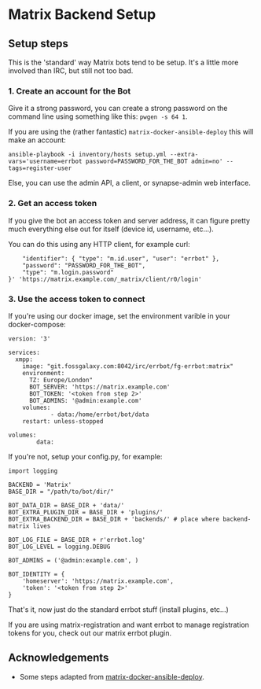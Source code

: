# Matrix Backend Setup

## Setup steps
This is the 'standard' way Matrix bots tend to be setup. It's a little more involved than IRC, but still not
too bad.

### 1. Create an account for the Bot
Give it a strong password, you can create a strong password on the command line using something like this:
`pwgen -s 64 1`.

If you are using the (rather fantastic) `matrix-docker-ansible-deploy` this will make an account:

```
ansible-playbook -i inventory/hosts setup.yml --extra-vars='username=errbot password=PASSWORD_FOR_THE_BOT admin=no' --tags=register-user
```

Else, you can use the admin API, a client, or synapse-admin web interface.

### 2. Get an access token
If you give the bot an access token and server address, it can figure pretty much everything else out for
itself (device id, username, etc...).

You can do this using any HTTP client, for example curl:

```curl -X POST --header 'Content-Type: application/json' -d '{
    "identifier": { "type": "m.id.user", "user": "errbot" },
    "password": "PASSWORD_FOR_THE_BOT",
    "type": "m.login.password"
}' 'https://matrix.example.com/_matrix/client/r0/login'
```

### 3. Use the access token to connect
If you're using our docker image, set the environment varible in your docker-compose:

```
version: '3'

services:
  xmpp:
    image: "git.fossgalaxy.com:8042/irc/errbot/fg-errbot:matrix"
    environment:
      TZ: Europe/London"
      BOT_SERVER: 'https://matrix.example.com'
      BOT_TOKEN: '<token from step 2>'
      BOT_ADMINS: '@admin:example.com'
    volumes:
            - data:/home/errbot/bot/data
    restart: unless-stopped

volumes:
        data:
```

If you're not, setup your config.py, for example:

```
import logging

BACKEND = 'Matrix'
BASE_DIR = "/path/to/bot/dir/"

BOT_DATA_DIR = BASE_DIR + 'data/'
BOT_EXTRA_PLUGIN_DIR = BASE_DIR + 'plugins/'
BOT_EXTRA_BACKEND_DIR = BASE_DIR + 'backends/' # place where backend-matrix lives

BOT_LOG_FILE = BASE_DIR + r'errbot.log'
BOT_LOG_LEVEL = logging.DEBUG

BOT_ADMINS = ('@admin:example.com', )

BOT_IDENTITY = {
    'homeserver': 'https://matrix.example.com',
    'token': '<token from step 2>'
}
```

That's it, now just do the standard errbot stuff (install plugins, etc...)

If you are using matrix-registration and want errbot to manage registration tokens for you, check out our
matrix errbot plugin. 

## Acknowledgements
* Some steps adapted from [matrix-docker-ansible-deploy](https://github.com/spantaleev/matrix-docker-ansible-deploy/blob/master/docs/configuring-playbook-matrix-registration.md).

